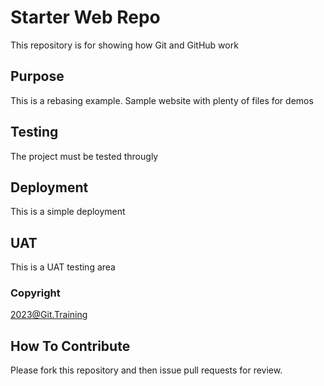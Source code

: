 # Starter Web Repo

This repository is for showing how Git and GitHub work

## Purpose

This is a rebasing example. Sample website with plenty of files for demos

## Testing

The project must be tested througly

## Deployment

This is a simple deployment

## UAT

This is a UAT testing area

### Copyright

2023@Git.Training

## How To Contribute

Please fork this repository and then issue pull requests for review.
